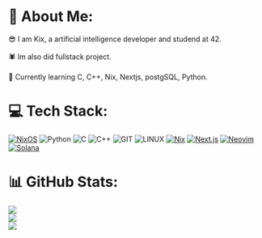 

<!--
**kix300/kix300** is a ✨ _special_ ✨ repository because its `README.md` (this file) appears on your GitHub profile.

Here are some ideas to get you started:

- 🔭 I’m currently working on ...
- 🌱 I’m currently learning ...
- 👯 I’m looking to collaborate on ...
- 🤔 I’m looking for help with ...
- 💬 Ask me about ...
- 📫 How to reach me: ...
- 😄 Pronouns: ...
- ⚡ Fun fact: ...
-->


# 💫 About Me:
😎 I am Kix, a artificial intelligence developer and studend at 42.  <br><br>🕷 Im also did fullstack project. <br><br>🤯 Currently learning C, C++, Nix, Nextjs, postgSQL, Python.


# 💻 Tech Stack:
[![NixOS](https://img.shields.io/badge/NixOS-5277C3?logo=nixos&logoColor=fff)](#) ![Python](https://img.shields.io/badge/python-3670A0?style=for-the-badge&logo=python&logoColor=ffdd54) ![C](https://img.shields.io/badge/c-%2300599C.svg?style=for-the-badge&logo=c&logoColor=white) ![C++](https://img.shields.io/badge/c++-%2300599C.svg?style=for-the-badge&logo=c%2B%2B&logoColor=white)  ![GIT](https://img.shields.io/badge/Git-fc6d26?style=for-the-badge&logo=git&logoColor=white) ![LINUX](https://img.shields.io/badge/Linux-FCC624?style=for-the-badge&logo=linux&logoColor=black) [![Nix](https://img.shields.io/badge/Nix-5277C3?logo=nixos&logoColor=fff)](#) [![Next.js](https://img.shields.io/badge/Next.js-black?logo=next.js&logoColor=white)](#) [![Neovim](https://img.shields.io/badge/Neovim-57A143?logo=neovim&logoColor=fff)](#) [![Solana](https://img.shields.io/badge/Solana-9945FF?logo=solana&logoColor=fff)](#)
# 📊 GitHub Stats:
![](https://github-readme-stats.vercel.app/api?username=kix300&theme=tokyonight&hide_border=false&include_all_commits=false&count_private=false)<br/>
![](https://github-readme-streak-stats.herokuapp.com/?user=kix300&theme=tokyonight&hide_border=false)<br/>
![](https://github-readme-stats.vercel.app/api/top-langs/?username=kix300&theme=tokyonight&hide_border=false&include_all_commits=true&count_private=true&layout=compact)

<!-- Proudly created with GPRM ( https://gprm.itsvg.in ) -->



